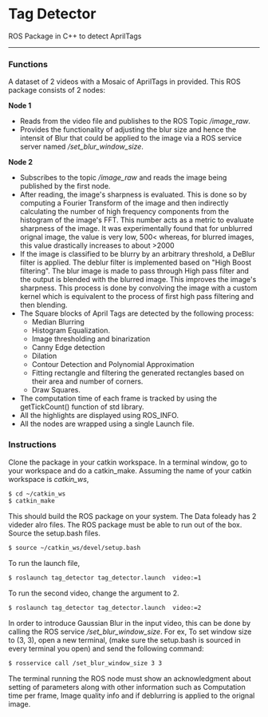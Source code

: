 # Tag Detector
ROS Package in C++ to detect AprilTags
___________________________________________


### Functions

A dataset of 2 videos with a Mosaic of AprilTags in provided. This ROS package consists of 2 nodes:  

**Node 1**  
 - Reads from the video file and publishes to the ROS Topic _/image_raw_.  
 - Provides the functionality of adjusting the blur size and hence the intensit of Blur that could be applied to the image via a ROS service server named _/set_blur_window_size_.  

 **Node 2**  
 - Subscribes to the topic _/image_raw_ and reads the image being published by the first node.
 - After reading, the image's sharpness is evaluated. This is done so by computing a Fourier Transform of the image and then indirectly calculating the number of high frequency components from the histogram of the image's FFT. This number acts as a metric to evaluate sharpness of the image. It was experimentally found that for unblurred orignal image, the value is very low, 500< whereas, for blurred images, this value drastically increases to about >2000
 - If the image is classified to be blurry by an arbitrary threshold, a DeBlur filter is applied. The deblur filter is implemented based on "High Boost filtering".  The blur image is made to pass through High pass filter and the output is blended with the blurred image. This improves the image's sharpness. This process is done by convolving the image with a custom kernel which is equivalent to the process of first high pass filtering and then blending.
 - The Square blocks of April Tags are detected by the following process:
  	- Median Blurring
  	- Histogram Equalization.
  	- Image thresholding and binarization
  	- Canny Edge detection
  	- Dilation
  	- Contour Detection and Polynomial Approximation
  	- Fitting rectangle and filtering the generated rectangles based on their area and number of corners.
  	- Draw Squares.
  - The computation time of each frame is tracked by using the getTickCount() function of std library.
  - All the highlights are displayed using ROS_INFO.
  - All the nodes are wrapped using a single Launch file.



### Instructions

Clone the package in your catkin workspace. In a terminal window, go to your workspace and do a catkin_make. 
Assuming the name of your catkin workspace is _catkin_ws_,

```sh
$ cd ~/catkin_ws
$ catkin_make
```

This should build the ROS package on your system. The Data foleady has 2 videder alro files. The ROS package must be able to run out of the box.  
Source the setup.bash files.
```sh
$ source ~/catkin_ws/devel/setup.bash
```

To run the launch file, 
```sh
$ roslaunch tag_detector tag_detector.launch  video:=1
```

To run the second video, change the argument to 2.
```sh
$ roslaunch tag_detector tag_detector.launch  video:=2
```

In order to introduce Gaussian Blur in the input video, this can be done by calling the ROS service _/set_blur_window_size_. For ex, To set window size to (3, 3), open a new terminal, (make sure the setup.bash is sourced in every terminal you open) and send the following command:
```sh
$ rosservice call /set_blur_window_size 3 3
```
The terminal running the ROS node must show an acknowledgment about setting of parameters along with other information such as Computation time per frame, Image quality info and if deblurring is applied to the orignal image.

